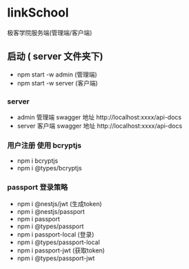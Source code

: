 # linkSchool
极客学院服务端(管理端/客户端)

## 启动 ( server 文件夹下)
* npm start -w admin (管理端)
* npm start -w server (客户端)
### server
* admin 管理端  swagger 地址 http://localhost:xxxx/api-docs
* server 客户端 swagger 地址 http://localhost:xxxx/api-docs

### 用户注册 使用 bcryptjs
* npm i bcryptjs 
* npm i @types/bcryptjs

### passport 登录策略
* npm i @nestjs/jwt (生成token)
* npm i @nestjs/passport
* npm i passport
* npm i @types/passport
* npm i passport-local (登录)
* npm i @types/passport-local
* npm i passport-jwt (获取token)
* npm i @types/passport-jwt
